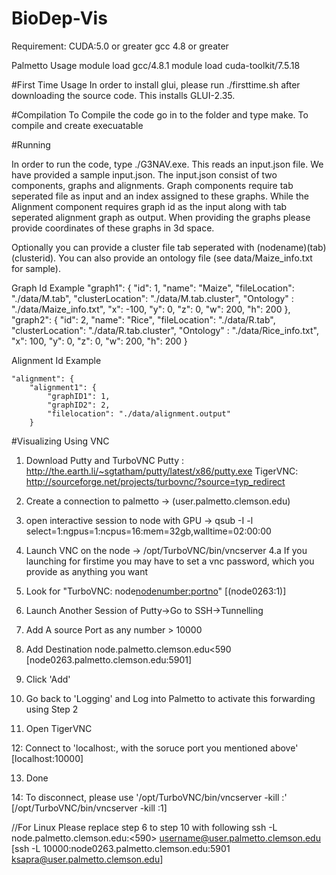 # BioDep-Vis

Requirement: 
CUDA:5.0 or greater
gcc 4.8 or greater

Palmetto Usage
module load gcc/4.8.1
module load cuda-toolkit/7.5.18

#First Time Usage
In order to install glui, please run ./firsttime.sh after downloading the source code. This installs GLUI-2.35.

#Compilation
To Compile the code go in to the folder and type make. To compile and create execuatable

#Running

In order to run the code, type ./G3NAV.exe. This reads an input.json file. We have provided a sample input.json. 
The input.json consist of two components, graphs and alignments. Graph components require tab seperated file as input and an index assigned to these graphs. While the Alignment component requires graph id as the input along with tab seperated alignment graph as output. When providing the graphs please provide coordinates of these graphs in 3d space.

Optionally you can provide a cluster file tab seperated with (nodename)(tab)(clusterid). You can also provide an ontology file (see data/Maize_info.txt for sample).

Graph Id Example
        "graph1": {
            "id": 1,
            "name": "Maize",
            "fileLocation": "./data/M.tab",
            "clusterLocation": "./data/M.tab.cluster",
            "Ontology" : "./data/Maize_info.txt",
            "x": -100,
            "y": 0,
            "z": 0,
            "w": 200,
            "h": 200
        },
        "graph2": {
            "id": 2,
            "name": "Rice",
            "fileLocation": "./data/R.tab",
            "clusterLocation": "./data/R.tab.cluster",
            "Ontology" : "./data/Rice_info.txt",
            "x": 100,
            "y": 0,
            "z": 0,
            "w": 200,
            "h": 200
        }



Alignment Id Example

    "alignment": {
        "alignment1": {
            "graphID1": 1,
            "graphID2": 2,
            "filelocation": "./data/alignment.output"
        }


#Visualizing Using VNC

1. Download Putty  and TurboVNC
Putty : http://the.earth.li/~sgtatham/putty/latest/x86/putty.exe
TigerVNC: http://sourceforge.net/projects/turbovnc/?source=typ_redirect

2. Create a connection to palmetto -> (user.palmetto.clemson.edu)

3. open interactive session to node with GPU -> qsub -I -l select=1:ngpus=1:ncpus=16:mem=32gb,walltime=02:00:00

4. Launch VNC on the node -> /opt/TurboVNC/bin/vncserver
4.a If you launching for firstime you may have to set a vnc password, which you provide as anything you want

5. Look for "TurboVNC: node<nodenumber:portno>"  [(node0263:1)]

6. Launch Another Session of Putty->Go to SSH->Tunnelling

7. Add A source Port as any number > 10000

8. Add Destination node<nodenumber>.palmetto.clemson.edu<590<portno> [node0263.palmetto.clemson.edu:5901]

9. Click 'Add'

10. Go back to 'Logging' and Log into Palmetto to activate this forwarding using Step 2

11. Open TigerVNC

12: Connect to 'localhost:<source port>, with the soruce port you mentioned above'  [localhost:10000]

13. Done

14: To disconnect, please use '/opt/TurboVNC/bin/vncserver  -kill :<portno>' [/opt/TurboVNC/bin/vncserver  -kill :1]

//For Linux Please replace step 6 to step 10 with following
ssh -L <sourceport> node<nodenumber>.palmetto.clemson.edu:<590<portno>> username@user.palmetto.clemson.edu      [ssh -L 10000:node0263.palmetto.clemson.edu:5901  ksapra@user.palmetto.clemson.edu]


